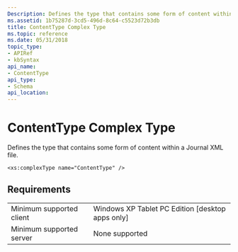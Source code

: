 ```yaml
---
Description: Defines the type that contains some form of content within a Journal XML file.
ms.assetid: 1b75287d-3cd5-496d-8c64-c5523d72b3db
title: ContentType Complex Type
ms.topic: reference
ms.date: 05/31/2018
topic_type: 
- APIRef
- kbSyntax
api_name: 
- ContentType
api_type: 
- Schema
api_location: 
---
```


# ContentType Complex Type

Defines the type that contains some form of content within a Journal XML file.

``` syntax
<xs:complexType name="ContentType" />
```

## Requirements



|                                     |                                                               |
|-------------------------------------|---------------------------------------------------------------|
| Minimum supported client<br/> | Windows XP Tablet PC Edition \[desktop apps only\]<br/> |
| Minimum supported server<br/> | None supported<br/>                                     |



 

 




